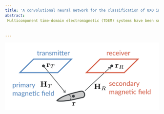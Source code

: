 ```yaml
---
title: 'A convolutional neural network for the classification of UXO in  marine settings'
abstract:
 Multicomponent time-domain electromagnetic (TDEM) systems have been successfully used to detect and classify unexploded ordnance objects (UXOs) in terrestrial settings. Typically, classification uses features derived from a physics-based inversion process which assumes a dipolar response and recovers the principal axis polarizabilities of an object. The recovered polarizabilities are then compared with a library of known ordnance objects and a class is assigned. In marine settings, several complicating factors are introduced. Firstly, the conductive seawater and sediments have an EM response that can significantly obscure target responses. Secondly, there is a much larger uncertainty in sensor positioning as compared to the terrestrial case. These factors may adversely impact inversion results and hence classification. Machine learning (ML) methods, and in particular convolutional neural networks (CNNs), have been successful in classifying directly from data given a sufficiently large set of labeled examples. Our work is examining the use of CNNs to classify ordnance objects from TDEM data. We have implemented a CNN that preserves both spatial and temporal information across layers by considering 3D convolutions (two spatial dimensions and one temporal dimension). We attained fine resolution classification by considering spatially distributed outputs, which is analogous to an image segmentation problem. Once trained, our CNN outputs a probability that the signal in a given receiver position is associated with an ordnance object. Training of the CNN was done with synthetic data generated using ordnance libraries by randomly assigning class, noise level and location and orientation of the target object. Our initial focus is on terrestrial data to develop a proof-of-concept for the use of CNNs as a complementary tool to inversion-based classification of UXO from TDEM data. Preliminary results for a field test plot show that our CNN approach is able to detect all shallow targets and correctly classify 65% while the remaining 35% are classified as UXO but the type is misclassified. The CNN classification produces a rate of about 20% false detections (i.e. labeling as a target of interest where none is present). In order to improve CNN-based classification accuracy, we are currently investigating new network architectures and input features. Finally, we plan to test the CNN with marine data and, if needed, make further changes so that it is robust to the particular challenges of seawater response and higher positional uncertainty.


---
```


![alvis-2023-eposter](thumbnail.png)